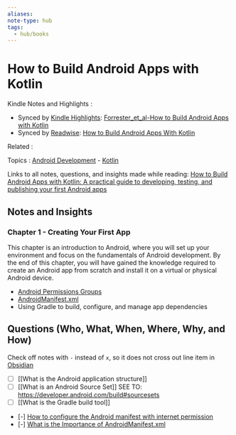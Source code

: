 ```yaml
---
aliases:
note-type: hub
tags:
  - hub/books
---
```


# How to Build Android Apps with Kotlin

Kindle Notes and Highlights :

- Synced by [Kindle Highlights](https://github.com/hadynz/obsidian-kindle-plugin): [Forrester_et_al-How to Build Android Apps with Kotlin](../../kindle-highlights/Forrester_et_al-How%20to%20Build%20Android%20Apps%20with%20Kotlin.md)
- Synced by [Readwise](https://readwise.io/): [How to Build Android Apps With Kotlin](../../Readwise/Books/How%20to%20Build%20Android%20Apps%20With%20Kotlin.md)

Related :

Topics : [Android Development](../4-hub-notes-🚉/Android%20Development.md) - [Kotlin](../4-hub-notes-🚉/Kotlin%20Programming%20Language.md)

Links to all notes, questions, and insights made while reading: [How to Build Android Apps with Kotlin: A practical guide to developing, testing, and publishing your first Android apps](https://www.amazon.com/How-Build-Android-Apps-Kotlin-ebook/dp/B0BVZX4JHS/ref=tmm_kin_swatch_0?_encoding=UTF8&qid=&sr=)

## Notes and Insights

### Chapter 1 - Creating Your First App

This chapter is an introduction to Android, where you will set up your environment and focus on the fundamentals of Android development. By the end of this chapter, you will have gained the knowledge required to create an Android app from scratch and install it on a virtual or physical Android device.

- [Android Permissions Groups](../3-permanent-notes-🧲/Android%20Permissions%20Groups.md)
- [AndroidManifest.xml](../3-permanent-notes-🧲/AndroidManifest.xml.md)
- Using Gradle to build, configure, and manage app dependencies

## Questions (Who, What, When, Where, Why, and How)

Check off notes with `-` instead of `x`, so it does not cross out line item in [Obsidian](https://obsidian.md/)

- [ ] [[What is the Android application structure]]
- [ ] [[What is an Android Source Set]] SEE TO: https://developer.android.com/build#sourcesets
- [ ] [[What is the Gradle build tool]]
- [-] [How to configure the Android manifest with internet permission](../3-permanent-notes-🧲/How%20to%20configure%20the%20Android%20manifest%20with%20internet%20permission.md)
- [-] [What is the Importance of AndroidManifest.xml](../2-literature-notes-📝/What%20is%20the%20Importance%20of%20AndroidManifest.xml.md)
